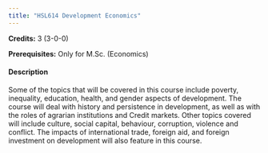 ```yaml
---
title: "HSL614 Development Economics"
---
```

**Credits:** 3 (3-0-0)

**Prerequisites:** Only for M.Sc. (Economics)

#### Description
Some of the topics that will be covered in this course include poverty, inequality, education, health, and gender aspects of development. The course will deal with history and persistence in development, as well as with the roles of agrarian institutions and Credit markets. Other topics covered will include culture, social capital, behaviour, corruption, violence and conflict. The impacts of international trade, foreign aid, and foreign investment on development will also feature in this course.